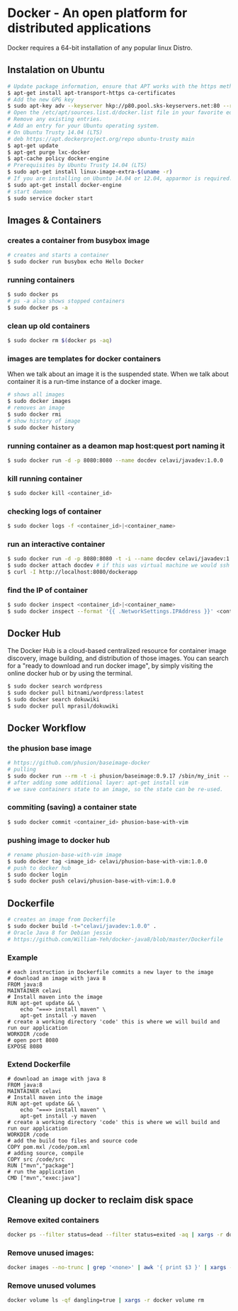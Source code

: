# Docker - An open platform for distributed applications
Docker requires a 64-bit installation of any popular linux Distro.

## Instalation on Ubuntu
```bash
# Update package information, ensure that APT works with the https method, and that CA certificates are installed.
$ apt-get install apt-transport-https ca-certificates
# Add the new GPG key
$ sudo apt-key adv --keyserver hkp://p80.pool.sks-keyservers.net:80 --recv-keys 58118E89F3A912897C070ADBF76221572C52609D
# Open the /etc/apt/sources.list.d/docker.list file in your favorite editor.
# Remove any existing entries.
# Add an entry for your Ubuntu operating system.
# On Ubuntu Trusty 14.04 (LTS)
# deb https://apt.dockerproject.org/repo ubuntu-trusty main
$ apt-get update
$ apt-get purge lxc-docker
$ apt-cache policy docker-engine
# Prerequisites by Ubuntu Trusty 14.04 (LTS)
$ sudo apt-get install linux-image-extra-$(uname -r)
# If you are installing on Ubuntu 14.04 or 12.04, apparmor is required. You can install it using: apt-get install apparmor
$ sudo apt-get install docker-engine
# start daemon
$ sudo service docker start
```
## Images & Containers

### creates a container from busybox image
```bash
# creates and starts a container
$ sudo docker run busybox echo Hello Docker
```
### running containers
```bash
$ sudo docker ps
# ps -a also shows stopped containers
$ sudo docker ps -a
```
### clean up old containers
```bash
$ sudo docker rm $(docker ps -aq)
```
### images are templates for docker containers
When we talk about an image it is the suspended state. When we talk about container it is a run-time instance of a docker image.
```bash
# shows all images
$ sudo docker images
# removes an image
$ sudo docker rmi
# show history of image
$ sudo docker history
```
### running container as a deamon map host:quest port naming it
```bash
$ sudo docker run -d -p 8080:8080 --name docdev celavi/javadev:1.0.0
```
### kill running container
```bash
$ sudo docker kill <container_id>
```
### checking logs of container
```bash
$ sudo docker logs -f <container_id>|<container_name>
```
### run an interactive container
```bash
$ sudo docker run -d -p 8080:8080 -t -i --name docdev celavi/javadev:1.0.0 bash
$ sudo docker attach docdev # if this was virtual machine we would ssh to machine
$ curl -I http://localhost:8080/dockerapp
```
### find the IP of container
```bash
$ sudo docker inspect <container_id>|<container_name>
$ sudo docker inspect --format '{{ .NetworkSettings.IPAddress }}' <container_id>
```
##  Docker Hub
The Docker Hub is a cloud-based centralized resource for container image discovery, image building, and distribution of those images.
You can search for a "ready to download and run docker image", by simply visiting the online docker hub or by using the terminal.

```bash
$ sudo docker search wordpress
$ sudo docker pull bitnami/wordpress:latest
$ sudo docker search dokuwiki
$ sudo docker pull mprasil/dokuwiki
```
## Docker Workflow

### the phusion base image
```bash
# https://github.com/phusion/baseimage-docker
# pulling
$ sudo docker run --rm -t -i phusion/baseimage:0.9.17 /sbin/my_init -- bash -l
# after adding some additional layer: apt-get install vim
# we save containers state to an image, so the state can be re-used.
```
### commiting (saving) a container state
```bash
$ sudo docker commit <container_id> phusion-base-with-vim
```
### pushing image to docker hub
```bash
# rename phusion-base-with-vim image
$ sudo docker tag <image_id> celavi/phusion-base-with-vim:1.0.0
# push to docker hub
$ sudo docker login
$ sudo docker push celavi/phusion-base-with-vim:1.0.0
```
## Dockerfile
```bash
# creates an image from Dockerfile
$ sudo docker build -t="celavi/javadev:1.0.0" .
# Oracle Java 8 for Debian jessie
# https://github.com/William-Yeh/docker-java8/blob/master/Dockerfile
```
### Example
```
# each instruction in Dockerfile commits a new layer to the image
# download an image with java 8
FROM java:8
MAINTAINER celavi
# Install maven into the image
RUN apt-get update && \
	echo "===> install maven" \
	apt-get install -y maven
# create a working directory 'code' this is where we will build and run our application
WORKDIR /code
# open port 8080
EXPOSE 8080
```
### Extend Dockerfile
```
# download an image with java 8
FROM java:8
MAINTAINER celavi
# Install maven into the image
RUN apt-get update && \
	echo "===> install maven" \
	apt-get install -y maven
# create a working directory 'code' this is where we will build and run our application
WORKDIR /code
# add the build too files and source code
COPY pom.mxl /code/pom.xml
# adding source, compile
COPY src /code/src
RUN ["mvn","package"]
# run the application
CMD ["mvn","exec:java"]
```

## Cleaning up docker to reclaim disk space

### Remove exited containers
```bash
docker ps --filter status=dead --filter status=exited -aq | xargs -r docker rm -v
```

### Remove unused images:
```bash
docker images --no-trunc | grep '<none>' | awk '{ print $3 }' | xargs -r docker rmi
```

### Remove unused volumes
```bash
docker volume ls -qf dangling=true | xargs -r docker volume rm
```
